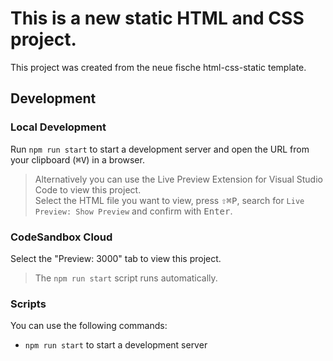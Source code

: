# This is a new static HTML and CSS project.

This project was created from the neue fische html-css-static template.

## Development

### Local Development

Run `npm run start` to start a development server and open the URL from your clipboard (<kbd>⌘</kbd><kbd>V</kbd>) in a browser.

> Alternatively you can use the Live Preview Extension for Visual Studio Code to view this project.  
> Select the HTML file you want to view, press <kbd>⇧</kbd><kbd>⌘</kbd><kbd>P</kbd>, search for `Live Preview: Show Preview` and confirm with <kbd>Enter</kbd>.

### CodeSandbox Cloud

Select the "Preview: 3000" tab to view this project.

> The `npm run start` script runs automatically.

### Scripts

You can use the following commands:

- `npm run start` to start a development server
